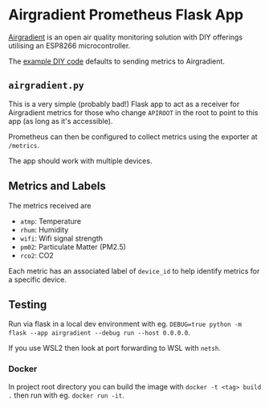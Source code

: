 # Airgradient Prometheus Flask App

[Airgradient](https://www.airgradient.com/) is an open air quality monitoring solution with DIY offerings utilising an ESP8266 microcontroller.

The [example DIY code](https://github.com/airgradienthq/arduino/blob/master/examples/DIY_BASIC/DIY_BASIC.ino#L42) defaults to sending metrics to Airgradient.

## `airgradient.py`

This is a very simple (probably bad!) Flask app to act as a receiver for Airgradient metrics for those who change `APIROOT` in the root to point to this app (as long as it's accessible).

Prometheus can then be configured to collect metrics using the exporter at `/metrics`.

The app should work with multiple devices.

## Metrics and Labels

The metrics received are

- `atmp`: Temperature
- `rhum`: Humidity
- `wifi`: Wifi signal strength
- `pm02`: Particulate Matter (PM2.5)
- `rco2`: CO2

Each metric has an associated label of `device_id` to help identify metrics for a specific device.

## Testing

Run via flask in a local dev environment with eg. `DEBUG=true python -m flask --app airgradient --debug run --host 0.0.0.0`.

If you use WSL2 then look at port forwarding to WSL with `netsh`.

### Docker

In project root directory you can build the image with `docker -t <tag> build .` then run with eg. `docker run -it`.